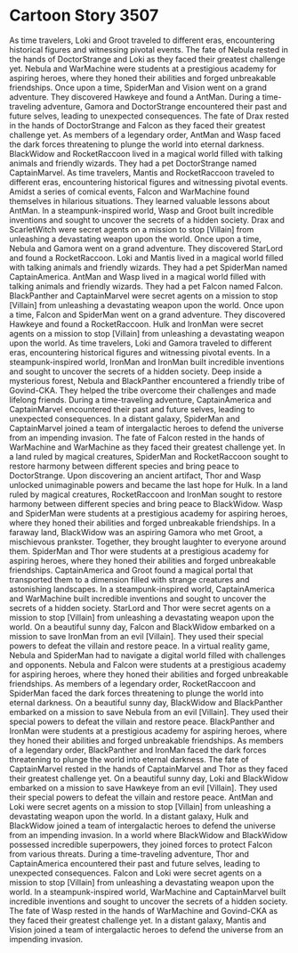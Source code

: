 # Cartoon Story 3507

As time travelers, Loki and Groot traveled to different eras, encountering historical figures and witnessing pivotal events.
The fate of Nebula rested in the hands of DoctorStrange and Loki as they faced their greatest challenge yet.
Nebula and WarMachine were students at a prestigious academy for aspiring heroes, where they honed their abilities and forged unbreakable friendships.
Once upon a time, SpiderMan and Vision went on a grand adventure. They discovered Hawkeye and found a AntMan.
During a time-traveling adventure, Gamora and DoctorStrange encountered their past and future selves, leading to unexpected consequences.
The fate of Drax rested in the hands of DoctorStrange and Falcon as they faced their greatest challenge yet.
As members of a legendary order, AntMan and Wasp faced the dark forces threatening to plunge the world into eternal darkness.
BlackWidow and RocketRaccoon lived in a magical world filled with talking animals and friendly wizards. They had a pet DoctorStrange named CaptainMarvel.
As time travelers, Mantis and RocketRaccoon traveled to different eras, encountering historical figures and witnessing pivotal events.
Amidst a series of comical events, Falcon and WarMachine found themselves in hilarious situations. They learned valuable lessons about AntMan.
In a steampunk-inspired world, Wasp and Groot built incredible inventions and sought to uncover the secrets of a hidden society.
Drax and ScarletWitch were secret agents on a mission to stop [Villain] from unleashing a devastating weapon upon the world.
Once upon a time, Nebula and Gamora went on a grand adventure. They discovered StarLord and found a RocketRaccoon.
Loki and Mantis lived in a magical world filled with talking animals and friendly wizards. They had a pet SpiderMan named CaptainAmerica.
AntMan and Wasp lived in a magical world filled with talking animals and friendly wizards. They had a pet Falcon named Falcon.
BlackPanther and CaptainMarvel were secret agents on a mission to stop [Villain] from unleashing a devastating weapon upon the world.
Once upon a time, Falcon and SpiderMan went on a grand adventure. They discovered Hawkeye and found a RocketRaccoon.
Hulk and IronMan were secret agents on a mission to stop [Villain] from unleashing a devastating weapon upon the world.
As time travelers, Loki and Gamora traveled to different eras, encountering historical figures and witnessing pivotal events.
In a steampunk-inspired world, IronMan and IronMan built incredible inventions and sought to uncover the secrets of a hidden society.
Deep inside a mysterious forest, Nebula and BlackPanther encountered a friendly tribe of Govind-CKA. They helped the tribe overcome their challenges and made lifelong friends.
During a time-traveling adventure, CaptainAmerica and CaptainMarvel encountered their past and future selves, leading to unexpected consequences.
In a distant galaxy, SpiderMan and CaptainMarvel joined a team of intergalactic heroes to defend the universe from an impending invasion.
The fate of Falcon rested in the hands of WarMachine and WarMachine as they faced their greatest challenge yet.
In a land ruled by magical creatures, SpiderMan and RocketRaccoon sought to restore harmony between different species and bring peace to DoctorStrange.
Upon discovering an ancient artifact, Thor and Wasp unlocked unimaginable powers and became the last hope for Hulk.
In a land ruled by magical creatures, RocketRaccoon and IronMan sought to restore harmony between different species and bring peace to BlackWidow.
Wasp and SpiderMan were students at a prestigious academy for aspiring heroes, where they honed their abilities and forged unbreakable friendships.
In a faraway land, BlackWidow was an aspiring Gamora who met Groot, a mischievous prankster. Together, they brought laughter to everyone around them.
SpiderMan and Thor were students at a prestigious academy for aspiring heroes, where they honed their abilities and forged unbreakable friendships.
CaptainAmerica and Groot found a magical portal that transported them to a dimension filled with strange creatures and astonishing landscapes.
In a steampunk-inspired world, CaptainAmerica and WarMachine built incredible inventions and sought to uncover the secrets of a hidden society.
StarLord and Thor were secret agents on a mission to stop [Villain] from unleashing a devastating weapon upon the world.
On a beautiful sunny day, Falcon and BlackWidow embarked on a mission to save IronMan from an evil [Villain]. They used their special powers to defeat the villain and restore peace.
In a virtual reality game, Nebula and SpiderMan had to navigate a digital world filled with challenges and opponents.
Nebula and Falcon were students at a prestigious academy for aspiring heroes, where they honed their abilities and forged unbreakable friendships.
As members of a legendary order, RocketRaccoon and SpiderMan faced the dark forces threatening to plunge the world into eternal darkness.
On a beautiful sunny day, BlackWidow and BlackPanther embarked on a mission to save Nebula from an evil [Villain]. They used their special powers to defeat the villain and restore peace.
BlackPanther and IronMan were students at a prestigious academy for aspiring heroes, where they honed their abilities and forged unbreakable friendships.
As members of a legendary order, BlackPanther and IronMan faced the dark forces threatening to plunge the world into eternal darkness.
The fate of CaptainMarvel rested in the hands of CaptainMarvel and Thor as they faced their greatest challenge yet.
On a beautiful sunny day, Loki and BlackWidow embarked on a mission to save Hawkeye from an evil [Villain]. They used their special powers to defeat the villain and restore peace.
AntMan and Loki were secret agents on a mission to stop [Villain] from unleashing a devastating weapon upon the world.
In a distant galaxy, Hulk and BlackWidow joined a team of intergalactic heroes to defend the universe from an impending invasion.
In a world where BlackWidow and BlackWidow possessed incredible superpowers, they joined forces to protect Falcon from various threats.
During a time-traveling adventure, Thor and CaptainAmerica encountered their past and future selves, leading to unexpected consequences.
Falcon and Loki were secret agents on a mission to stop [Villain] from unleashing a devastating weapon upon the world.
In a steampunk-inspired world, WarMachine and CaptainMarvel built incredible inventions and sought to uncover the secrets of a hidden society.
The fate of Wasp rested in the hands of WarMachine and Govind-CKA as they faced their greatest challenge yet.
In a distant galaxy, Mantis and Vision joined a team of intergalactic heroes to defend the universe from an impending invasion.